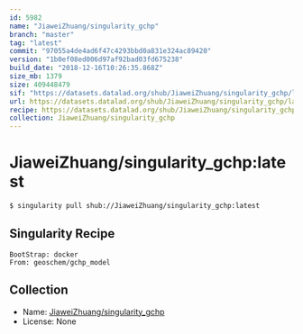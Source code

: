 ```yaml
---
id: 5982
name: "JiaweiZhuang/singularity_gchp"
branch: "master"
tag: "latest"
commit: "97055a4de4ad6f47c4293bbd0a831e324ac89420"
version: "1b0ef08ed006d97af92bad03fd675238"
build_date: "2018-12-16T10:26:35.868Z"
size_mb: 1379
size: 409448479
sif: "https://datasets.datalad.org/shub/JiaweiZhuang/singularity_gchp/latest/2018-12-16-97055a4d-1b0ef08e/1b0ef08ed006d97af92bad03fd675238.simg"
url: https://datasets.datalad.org/shub/JiaweiZhuang/singularity_gchp/latest/2018-12-16-97055a4d-1b0ef08e/
recipe: https://datasets.datalad.org/shub/JiaweiZhuang/singularity_gchp/latest/2018-12-16-97055a4d-1b0ef08e/Singularity
collection: JiaweiZhuang/singularity_gchp
---
```


# JiaweiZhuang/singularity_gchp:latest

```bash
$ singularity pull shub://JiaweiZhuang/singularity_gchp:latest
```

## Singularity Recipe

```singularity
BootStrap: docker
From: geoschem/gchp_model
```

## Collection

 - Name: [JiaweiZhuang/singularity_gchp](https://github.com/JiaweiZhuang/singularity_gchp)
 - License: None

